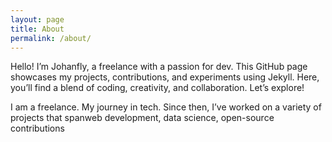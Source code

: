 ```yaml
---
layout: page
title: About
permalink: /about/
---
```


Hello! I’m Johanfly, a freelance with a passion for dev. This GitHub page showcases my projects, contributions, and experiments using Jekyll. Here, you’ll find a blend of coding, creativity, and collaboration. Let’s explore!

I am a freelance. My journey in tech. Since then, I’ve worked on a variety of projects that spanweb development, data science, open-source contributions
